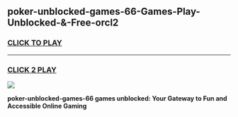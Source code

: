 
## poker-unblocked-games-66-Games-Play-Unblocked-&-Free-orcl2
<h3>
<a href="https://premium76.site?title=poker-unblocked-games-66&ref=24A">CLICK TO PLAY</a></h3>
<hr>

<h3>
<a href="https://premium76.site?title=poker-unblocked-games-66&ref=24A">CLICK 2 PLAY</a>
  
</h3>

<a href="https://premium76.site?title=poker-unblocked-games-66&ref=24A"><img src="https://clearcache.store/games.png"></a>


**poker-unblocked-games-66 games unblocked: Your Gateway to Fun and Accessible Online Gaming**
